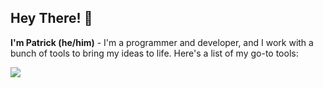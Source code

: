 ## <b>Hey There!</b> 👋
<b>I'm Patrick (he/him)</b> - I'm a programmer and developer, and I work with a bunch of tools to bring my ideas to life. Here's a list of my go-to tools:
<p align="left"> <a href="https://github.com/carnevap"><img src="https://skillicons.dev/icons?i=vscode,python,github,blender,c,css,html,js,wordpress,discord,eclipse,raspberrypi,powershell,sublime,visualstudio"> </a> </p>
